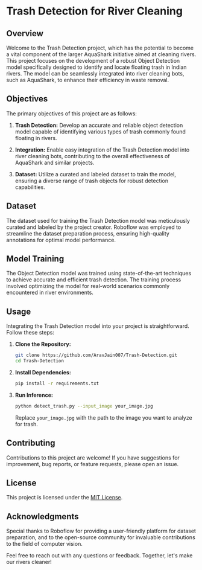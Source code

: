 # Trash Detection for River Cleaning
## Overview

Welcome to the Trash Detection project, which has the potential to become a vital component of the larger AquaShark initiative aimed at cleaning rivers. This project focuses on the development of a robust Object Detection model specifically designed to identify and locate floating trash in Indian rivers. The model can be seamlessly integrated into river cleaning bots, such as AquaShark, to enhance their efficiency in waste removal.

## Objectives

The primary objectives of this project are as follows:

1. **Trash Detection:** Develop an accurate and reliable object detection model capable of identifying various types of trash commonly found floating in rivers.

2. **Integration:** Enable easy integration of the Trash Detection model into river cleaning bots, contributing to the overall effectiveness of AquaShark and similar projects.

3. **Dataset:** Utilize a curated and labeled dataset to train the model, ensuring a diverse range of trash objects for robust detection capabilities.

## Dataset

The dataset used for training the Trash Detection model was meticulously curated and labeled by the project creator. Roboflow was employed to streamline the dataset preparation process, ensuring high-quality annotations for optimal model performance.

## Model Training

The Object Detection model was trained using state-of-the-art techniques to achieve accurate and efficient trash detection. The training process involved optimizing the model for real-world scenarios commonly encountered in river environments.

## Usage

Integrating the Trash Detection model into your project is straightforward. Follow these steps:

1. **Clone the Repository:**
   ```bash
   git clone https://github.com/AravJain007/Trash-Detection.git
   cd Trash-Detection
   ```

2. **Install Dependencies:**
   ```bash
   pip install -r requirements.txt
   ```

3. **Run Inference:**
   ```bash
   python detect_trash.py --input_image your_image.jpg
   ```

   Replace `your_image.jpg` with the path to the image you want to analyze for trash.

## Contributing

Contributions to this project are welcome! If you have suggestions for improvement, bug reports, or feature requests, please open an issue.

## License

This project is licensed under the [MIT License](LICENSE.md).

## Acknowledgments

Special thanks to Roboflow for providing a user-friendly platform for dataset preparation, and to the open-source community for invaluable contributions to the field of computer vision.

Feel free to reach out with any questions or feedback. Together, let's make our rivers cleaner!
